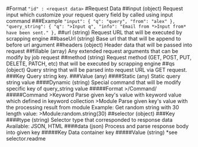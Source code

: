 #Format
    ```
    "id" : <request data>
    ```
#Request Data
    ##input (object)
        Request input which customize your request query field by called using input command
        ###Example
            ```
            "input": {
                "q": "query",
                "from": "alex"
            },
            "query_string": {
                "q": ">Input q",
                "info": "Email from *>Input from* have been sent."
            },
            ```
    ##url (string)
        Request URL that will be executed by scrapping engine
    ##baseUrl (string)
        Base url that that will be append to before url argument
    ##headers (object)
        Header data that will be passed into request
    ##fillable (array)
        Any extended request arguments that can be modify by job request
    ##method (string)
        Request method (GET, POST, PUT, DELETE, PATCH, etc) that will be executed by scrapping engine
    ##qs (object)
        Query string that will be parsed into request URL via GET request.
        ###Key
            Query string key.
        ###Value (any)
            ####Static (any)
                Static query string value
            ####Dynamic (string)
                Special command that will be modify specific key of query_string value
                #####Format
                    >/Command/
                #####Command
                    >Keyword
                        Parse given key's value with keyword value which defined in keyword collection
                    >Module
                        Parse given key's value with the processing result from module
                        Example:
                            Get random string with 30 length value:
                                >Module:random.string(30)
    ##selector (object)
        ###Key
            ####type (string)
                Selector type that corresponded to response data
                Available: JSON, HTML
            ####data (json)
                Process and parse response body into given key
                #####Key
                    Data container key
                #####Value (string)
                    *see selector.readme